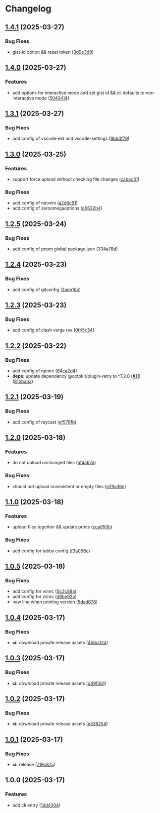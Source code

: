 # Changelog

## [1.4.1](https://github.com/GloryWong/updown/compare/v1.4.0...v1.4.1) (2025-03-27)


### Bug Fixes

* gist-id option && reset token ([3d9e3d9](https://github.com/GloryWong/updown/commit/3d9e3d97689c402ba08eb6e2c5de3c33a7871347))

## [1.4.0](https://github.com/GloryWong/updown/compare/v1.3.1...v1.4.0) (2025-03-27)


### Features

* add options for interactive mode and set gist id && cli defaults to non-interactive mode ([5040414](https://github.com/GloryWong/updown/commit/5040414379734af14e925c55a1e8bb65762a2b79))

## [1.3.1](https://github.com/GloryWong/updown/compare/v1.3.0...v1.3.1) (2025-03-27)


### Bug Fixes

* add config of vscode-ext and vscode-settings ([9bb0f79](https://github.com/GloryWong/updown/commit/9bb0f795a277f089dcf06c1aa1204709d302eec3))

## [1.3.0](https://github.com/GloryWong/updown/compare/v1.2.5...v1.3.0) (2025-03-25)


### Features

* support force upload without checking file changes ([cabac31](https://github.com/GloryWong/updown/commit/cabac317fceb330d9c88219c9664556c31eabc32))


### Bug Fixes

* add config of neovim ([a2d6c51](https://github.com/GloryWong/updown/commit/a2d6c51cebb626f24f6cc209bf9860fc05d9109c))
* add config of zeroomegaoptions ([a6632b4](https://github.com/GloryWong/updown/commit/a6632b48c9dc4a7cdee80d617b5de04dceaa93bd))

## [1.2.5](https://github.com/GloryWong/updown/compare/v1.2.4...v1.2.5) (2025-03-24)


### Bug Fixes

* add config of pnpm global package json ([334a78d](https://github.com/GloryWong/updown/commit/334a78d41a1a681f2ff343259ca6c488d1be5104))

## [1.2.4](https://github.com/GloryWong/updown/compare/v1.2.3...v1.2.4) (2025-03-23)


### Bug Fixes

* add config of gitconfig ([2aeb1bb](https://github.com/GloryWong/updown/commit/2aeb1bb7c73e24aaf365f4e258d1dd45e3547477))

## [1.2.3](https://github.com/GloryWong/updown/compare/v1.2.2...v1.2.3) (2025-03-23)


### Bug Fixes

* add config of clash verge rev ([0f45c34](https://github.com/GloryWong/updown/commit/0f45c34d89abc7769f9c847264242d666469eb2c))

## [1.2.2](https://github.com/GloryWong/updown/compare/v1.2.1...v1.2.2) (2025-03-22)


### Bug Fixes

* add config of npmrc ([84ca2d4](https://github.com/GloryWong/updown/commit/84ca2d466762b2e58ea4f1cef0d8433851f9ce13))
* **deps:** update dependency @octokit/plugin-retry to ^7.2.0 ([#11](https://github.com/GloryWong/updown/issues/11)) ([81bbaba](https://github.com/GloryWong/updown/commit/81bbababffaf12df3876c0e2f30c282c570d8b0a))

## [1.2.1](https://github.com/GloryWong/updown/compare/v1.2.0...v1.2.1) (2025-03-19)


### Bug Fixes

* add config of raycast ([ef578fb](https://github.com/GloryWong/updown/commit/ef578fbca81e4189068b5944d7395d472242245b))

## [1.2.0](https://github.com/GloryWong/updown/compare/v1.1.0...v1.2.0) (2025-03-18)


### Features

* do not upload unchanged files ([5f4a67d](https://github.com/GloryWong/updown/commit/5f4a67d81aaadd7278683ede2d81c996c15e76cb))


### Bug Fixes

* should not upload nonexistent or empty files ([e29a36e](https://github.com/GloryWong/updown/commit/e29a36e12a34a8be8b3f019809b7cc6fa04c7ee6))

## [1.1.0](https://github.com/GloryWong/updown/compare/v1.0.5...v1.1.0) (2025-03-18)


### Features

* upload files together && update prints ([cca050b](https://github.com/GloryWong/updown/commit/cca050b6d263532740ff445dc7ddca0cd1444fdb))


### Bug Fixes

* add config for tabby config ([f3a096e](https://github.com/GloryWong/updown/commit/f3a096e1e9232d7cd2093a8ad228b8a2bbed1795))

## [1.0.5](https://github.com/GloryWong/updown/compare/v1.0.4...v1.0.5) (2025-03-18)


### Bug Fixes

* add config for vimrc ([0c3c88a](https://github.com/GloryWong/updown/commit/0c3c88ae56ac04923f98b688c3a7fe2612a12c00))
* add config for zshrc ([d9be92b](https://github.com/GloryWong/updown/commit/d9be92bd11738e73cbd26e21db246891e20c5c4f))
* new line when printing version ([5dad678](https://github.com/GloryWong/updown/commit/5dad6781f327889014a3b731d7b99832d704a182))

## [1.0.4](https://github.com/GloryWong/updown/compare/v1.0.3...v1.0.4) (2025-03-17)


### Bug Fixes

* **ci:** download private release assets ([456c02d](https://github.com/GloryWong/updown/commit/456c02deda11e2a9467053109e67c3530a7025d5))

## [1.0.3](https://github.com/GloryWong/updown/compare/v1.0.2...v1.0.3) (2025-03-17)


### Bug Fixes

* **ci:** download private release assets ([d49f361](https://github.com/GloryWong/updown/commit/d49f361257670c083ece869cdf75523368b8aa57))

## [1.0.2](https://github.com/GloryWong/updown/compare/v1.0.1...v1.0.2) (2025-03-17)


### Bug Fixes

* **ci:** download private release assets ([e539254](https://github.com/GloryWong/updown/commit/e5392547634bf9afad7bbcd05fd8b1884e9480bc))

## [1.0.1](https://github.com/GloryWong/updown/compare/v1.0.0...v1.0.1) (2025-03-17)


### Bug Fixes

* **ci:** release ([719c875](https://github.com/GloryWong/updown/commit/719c875f6c5265d86f040f98757a40877bdf3816))

## 1.0.0 (2025-03-17)


### Features

* add cli entry ([1dd4304](https://github.com/GloryWong/updown/commit/1dd43048bec17823413fa96edcbc1fb388d48241))
